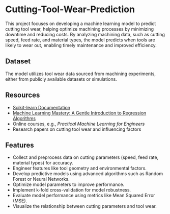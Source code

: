 # Cutting-Tool-Wear-Prediction
This project focuses on developing a machine learning model to predict cutting tool wear, helping optimize machining processes by minimizing downtime and reducing costs. By analyzing machining data, such as cutting speed, feed rate, and material types, the model predicts when tools are likely to wear out, enabling timely maintenance and improved efficiency.  

## Dataset  
The model utilizes tool wear data sourced from machining experiments, either from publicly available datasets or simulations.  

## Resources  
- [Scikit-learn Documentation](https://scikit-learn.org/)  
- [Machine Learning Mastery: A Gentle Introduction to Regression Algorithms](https://machinelearningmastery.com/)  
- Online courses, e.g., *Practical Machine Learning for Engineers*  
- Research papers on cutting tool wear and influencing factors  

## Features  
- Collect and preprocess data on cutting parameters (speed, feed rate, material types) for accuracy.  
- Engineer features like tool geometry and environmental factors.  
- Develop predictive models using advanced algorithms such as Random Forest or Neural Networks.  
- Optimize model parameters to improve performance.  
- Implement k-fold cross-validation for model robustness.  
- Evaluate model performance using metrics like Mean Squared Error (MSE).  
- Visualize the relationship between cutting parameters and tool wear.  
